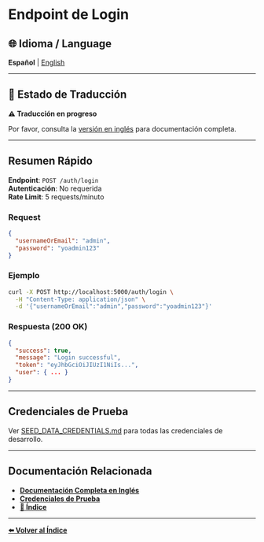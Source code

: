 # Endpoint de Login

## 🌐 Idioma / Language

**Español** | [English](../en/LOGIN_ENDPOINT.md)

---

## 📝 Estado de Traducción

**⚠️ Traducción en progreso**

Por favor, consulta la [versión en inglés](../en/LOGIN_ENDPOINT.md) para documentación completa.

---

## Resumen Rápido

**Endpoint**: `POST /auth/login`  
**Autenticación**: No requerida  
**Rate Limit**: 5 requests/minuto

### Request

```json
{
  "usernameOrEmail": "admin",
  "password": "yoadmin123"
}
```

### Ejemplo

```bash
curl -X POST http://localhost:5000/auth/login \
  -H "Content-Type: application/json" \
  -d '{"usernameOrEmail":"admin","password":"yoadmin123"}'
```

### Respuesta (200 OK)

```json
{
  "success": true,
  "message": "Login successful",
  "token": "eyJhbGciOiJIUzI1NiIs...",
  "user": { ... }
}
```

---

## Credenciales de Prueba

Ver [SEED_DATA_CREDENTIALS.md](./SEED_DATA_CREDENTIALS.md) para todas las credenciales de desarrollo.

---

## Documentación Relacionada

- **[Documentación Completa en Inglés](../en/LOGIN_ENDPOINT.md)** 
- **[Credenciales de Prueba](./SEED_DATA_CREDENTIALS.md)**
- **[📖 Índice](./INDEX.md)**

---

**[⬅️ Volver al Índice](./INDEX.md)**
